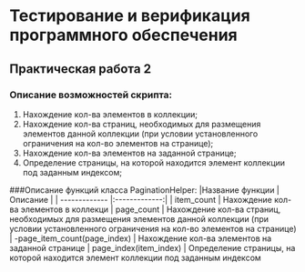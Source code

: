 Тестирование и верификация программного обеспечения
===
## Практическая работа 2
### Описание возможностей скрипта:
1. Нахождение кол-ва элементов в коллекции;
2. Нахождение кол-ва страниц, необходимых для размещения элементов данной коллекции (при условии установленного ограничения на кол-во элементов на странице);
3. Нахождение кол-ва элементов на заданной странице;
4. Определение страницы, на которой находится элемент коллекции под заданным индексом;

###Описание функций класса PaginationHelper:
|Название функции | Описание |
| ------------- |:-------------:|
| item_count | Нахождение кол-ва элементов в коллекци
| page_count | Нахождение кол-ва страниц, необходимых для размещения элементов данной коллекции (при условии установленного ограничения на кол-во элементов на странице)
| -page_item_count(page_index) | Нахождение кол-ва элементов на заданной странице
| page_index(item_index) | Определение страницы, на которой находится элемент коллекции под заданным индексом

